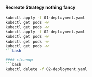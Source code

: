 #### Recreate Strategy nothing fancy
```bash
kubectl apply -f 01-deployment.yaml 
kubectl get pods -w
kubectl get pods -w
kubectl apply -f 02-deployment.yaml 
kubectl get pods -w
kubectl get pods -w
kubectl get pods -w
```bash

#### cleanup
```bash
kubectl delete -f 02-deployment.yaml
```
